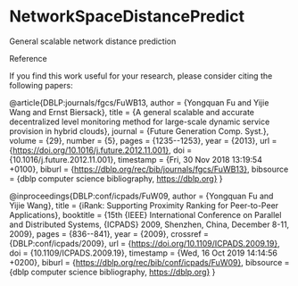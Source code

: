# NetworkSpaceDistancePredict
 General scalable network distance prediction

Reference

If you find this work useful for your research, please consider citing the following papers:

@article{DBLP:journals/fgcs/FuWB13,
  author    = {Yongquan Fu and
               Yijie Wang and
               Ernst Biersack},
  title     = {A general scalable and accurate decentralized level monitoring method
               for large-scale dynamic service provision in hybrid clouds},
  journal   = {Future Generation Comp. Syst.},
  volume    = {29},
  number    = {5},
  pages     = {1235--1253},
  year      = {2013},
  url       = {https://doi.org/10.1016/j.future.2012.11.001},
  doi       = {10.1016/j.future.2012.11.001},
  timestamp = {Fri, 30 Nov 2018 13:19:54 +0100},
  biburl    = {https://dblp.org/rec/bib/journals/fgcs/FuWB13},
  bibsource = {dblp computer science bibliography, https://dblp.org}
}

@inproceedings{DBLP:conf/icpads/FuW09,
  author    = {Yongquan Fu and
               Yijie Wang},
  title     = {iRank: Supporting Proximity Ranking for Peer-to-Peer Applications},
  booktitle = {15th {IEEE} International Conference on Parallel and Distributed Systems,
               {ICPADS} 2009, Shenzhen, China, December 8-11, 2009},
  pages     = {836--841},
  year      = {2009},
  crossref  = {DBLP:conf/icpads/2009},
  url       = {https://doi.org/10.1109/ICPADS.2009.19},
  doi       = {10.1109/ICPADS.2009.19},
  timestamp = {Wed, 16 Oct 2019 14:14:56 +0200},
  biburl    = {https://dblp.org/rec/bib/conf/icpads/FuW09},
  bibsource = {dblp computer science bibliography, https://dblp.org}
}




